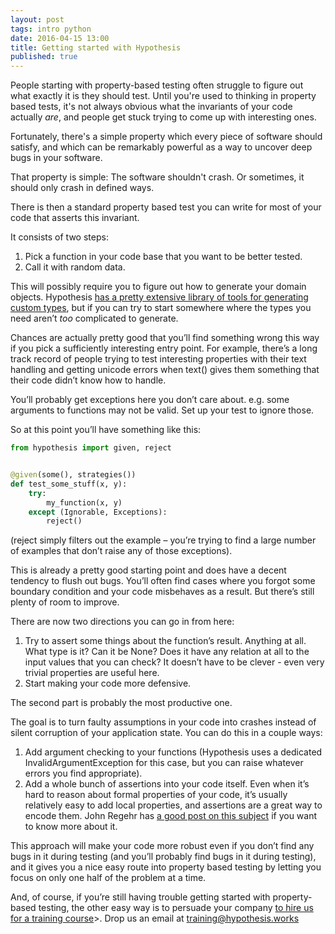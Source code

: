 ```yaml
---
layout: post
tags: intro python
date: 2016-04-15 13:00
title: Getting started with Hypothesis
published: true
---
```



People starting with property-based testing often struggle to figure out what exactly it is they should test.
Until you're used to thinking in property based tests, it's not always obvious what the invariants of your
code actually *are*, and people get stuck trying to come up with interesting ones.

Fortunately, there's a simple property which every piece of software should satisfy, and which can be
remarkably powerful as a way to uncover deep bugs in your software.

<!--more-->

That property is simple: The software shouldn't crash. Or sometimes, it should only crash in defined
ways.

There is then a standard property based test you can write for most of your code that asserts this
invariant.

It consists of two steps:

1. Pick a function in your code base that you want to be better tested.
2. Call it with random data.

This will possibly require you to figure out how to generate your domain objects. Hypothesis
[has a pretty extensive library of tools for generating custom types](http://hypothesis.readthedocs.org/en/release/data.html),
but if you can try to start somewhere where the types you need aren’t *too* complicated to generate.

Chances are actually pretty good that you’ll find something wrong this way if you pick a
sufficiently interesting entry point. For example, there’s a long track record of people trying to
test interesting properties with their text handling and getting unicode errors when text()
gives them something that their code didn’t know how to handle.

You’ll probably get exceptions here you don’t care about. e.g. some arguments to functions may not be valid.
Set up your test to ignore those.

So at this point you’ll have something like this:

```python
from hypothesis import given, reject


@given(some(), strategies())
def test_some_stuff(x, y):
    try:
        my_function(x, y)
    except (Ignorable, Exceptions):
        reject()
```

(reject simply filters out the example – you’re trying to find a large number of examples that don’t raise any of those exceptions).

This is already a pretty good starting point and does have a decent tendency to flush out bugs. You’ll often
find cases where you forgot some boundary condition and your code misbehaves as a result. But there’s still plenty of room to improve.

There are now two directions you can go in from here:

1. Try to assert some things about the function’s result. Anything at all. What type is it?
   Can it be None? Does it have any relation at all to the input values that you can check?
   It doesn’t have to be clever - even very trivial properties are useful here.
2. Start making your code more defensive.

The second part is probably the most productive one.

The goal is to turn faulty assumptions in your code into crashes instead of silent corruption of your application state. You can do this in a couple ways:

1. Add argument checking to your functions (Hypothesis uses a dedicated InvalidArgumentException for this case, but you can raise whatever errors you find appropriate).
2. Add a whole bunch of assertions into your code itself.
Even when it’s hard to reason about formal properties of your code, it’s usually relatively easy to add local properties, and assertions are a great way to encode them. John Regehr has [a good post on this subject](http://blog.regehr.org/archives/1091) if you want to know more about it.

This approach will make your code more robust even if you don’t find any bugs in it during testing (and you’ll probably find bugs in it during testing), and it gives you a nice easy route into property based testing by letting you focus on only one half of the problem at a time.

And, of course, if you’re still having trouble getting started with property-based testing, the other easy way is to persuade your company [to hire us for a training course](/training/)>. Drop us an email at [training@hypothesis.works](mailto:training@hypothesis.works])

